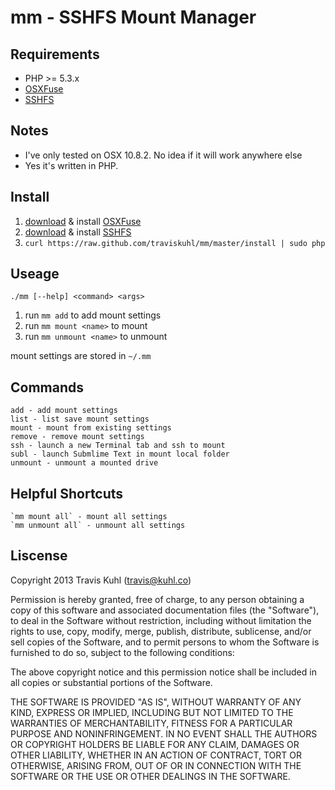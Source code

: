 mm - SSHFS Mount Manager
====================

Requirements
-----------------
 * PHP >= 5.3.x
 * [OSXFuse](https://github.com/osxfuse/osxfuse)
 * [SSHFS](https://github.com/osxfuse/sshfs)

Notes
------------------
 * I've only tested on OSX 10.8.2. No idea if it will work anywhere else
 * Yes it's written in PHP.

Install
-----------------
 1. [download](https://github.com/downloads/osxfuse/osxfuse/OSXFUSE-2.5.4.dmg) & install [OSXFuse](https://github.com/osxfuse/osxfuse)
 2. [download](https://github.com/downloads/osxfuse/sshfs/SSHFS-2.4.1.pkg) & install [SSHFS](https://github.com/osxfuse/sshfs)
 3. `curl https://raw.github.com/traviskuhl/mm/master/install | sudo php`



Useage
-----------------
    ./mm [--help] <command> <args>

 1. run `mm add` to add mount settings
 2. run `mm mount <name>` to mount
 3. run `mm unmount <name>` to unmount

mount settings are stored in `~/.mm`

Commands
----------------
    add - add mount settings
    list - list save mount settings
    mount - mount from existing settings
    remove - remove mount settings
    ssh - launch a new Terminal tab and ssh to mount
    subl - launch Submlime Text in mount local folder
    unmount - unmount a mounted drive

Helpful Shortcuts
-------------------
    `mm mount all` - mount all settings
    `mm unmount all` - unmount all settings


Liscense
----------------
Copyright 2013 Travis Kuhl (travis@kuhl.co)

Permission is hereby granted, free of charge, to any person obtaining a copy of this software and associated documentation files (the "Software"), to deal in the Software without restriction, including without limitation the rights to use, copy, modify, merge, publish, distribute, sublicense, and/or sell copies of the Software, and to permit persons to whom the Software is furnished to do so, subject to the following conditions:

The above copyright notice and this permission notice shall be included in all copies or substantial portions of the Software.

THE SOFTWARE IS PROVIDED "AS IS", WITHOUT WARRANTY OF ANY KIND, EXPRESS OR IMPLIED, INCLUDING BUT NOT LIMITED TO THE WARRANTIES OF MERCHANTABILITY, FITNESS FOR A PARTICULAR PURPOSE AND NONINFRINGEMENT. IN NO EVENT SHALL THE AUTHORS OR COPYRIGHT HOLDERS BE LIABLE FOR ANY CLAIM, DAMAGES OR OTHER LIABILITY, WHETHER IN AN ACTION OF CONTRACT, TORT OR OTHERWISE, ARISING FROM, OUT OF OR IN CONNECTION WITH THE SOFTWARE OR THE USE OR OTHER DEALINGS IN THE SOFTWARE.